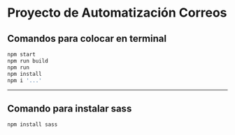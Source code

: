 # Proyecto de Automatización Correos

## Comandos para colocar en terminal

``` jsx
npm start
npm run build
npm run
npm install 
npm i '...'
```
***
## Comando para instalar sass

```
npm install sass
```
